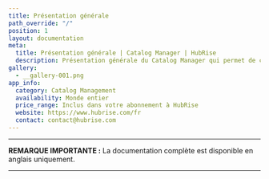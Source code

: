 ```yaml
---
title: Présentation générale
path_override: "/"
position: 1
layout: documentation
meta:
  title: Présentation générale | Catalog Manager | HubRise
  description: Présentation générale du Catalog Manager qui permet de créer, modifier et gérer des produits de vos catalogues HubRise. Raisons pour le connecter à HubRise.
gallery:
  - __gallery-001.png
app_info:
  category: Catalog Management
  availability: Monde entier
  price_range: Inclus dans votre abonnement à HubRise
  website: https://www.hubrise.com/fr
  contact: contact@hubrise.com
---
```


---

**REMARQUE IMPORTANTE :** La documentation complète est disponible <Link to="/apps/catalog-manager" addLocalePrefix={false}>en anglais uniquement</Link>.

---
